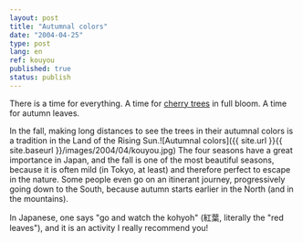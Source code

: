 ```yaml
---
layout: post
title: "Autumnal colors"
date: "2004-04-25"
type: post
lang: en
ref: kouyou
published: true
status: publish
---
```




There is a time for everything. A time for [cherry trees](http://www.japonophile.com/article_sakura_en.html) in full bloom. A time for autumn leaves.

In the fall, making long distances to see the trees in their autumnal colors is a tradition in the Land of the Rising Sun.![Autumnal colors]({{ site.url }}{{ site.baseurl }}/images/2004/04/kouyou.jpg) The four seasons have a great importance in Japan, and the fall is one of the most beautiful seasons, because it is often mild (in Tokyo, at least) and therefore perfect to escape in the nature. Some people even go on an itinerant journey, progressively going down to the South, because autumn starts earlier in the North (and in the mountains).

In Japanese, one says "go and watch the kohyoh" (紅葉, literally the "red leaves"), and it is an activity I really recommend you!


